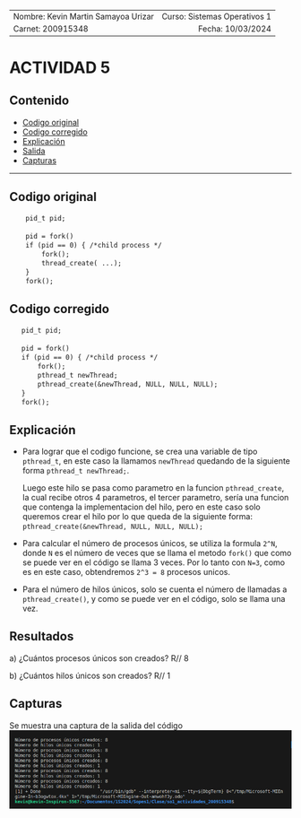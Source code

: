 |              |                |
|    :---      |      ---:      |
| Nombre: Kevin Martin Samayoa Urizar | Curso: Sistemas Operativos 1 |
| Carnet: 200915348                   | Fecha: 10/03/2024            |

# ACTIVIDAD 5

## Contenido
- [Codigo original](#original)
- [Codigo corregido](#correccion)
- [Explicación](#explicacion)
- [Salida](#resultados)
- [Capturas](#capturas)

---

<a name="original"></a>
## Codigo original

```
    pid_t pid;

    pid = fork()
    if (pid == 0) { /*child process */
        fork();
        thread_create( ...);
    }
    fork();
```

<a name="correccion"></a>
## Codigo corregido

 ```
    pid_t pid;

    pid = fork()
    if (pid == 0) { /*child process */
        fork();
        pthread_t newThread;
        pthread_create(&newThread, NULL, NULL, NULL);
    }
    fork();
```

<a name="explicacion"></a>
## Explicación

* Para lograr que el codigo funcione, se crea una variable de tipo `pthread_t`, en este caso la llamamos `newThread` quedando de la siguiente forma `pthread_t newThread;`.

    Luego este hilo se pasa como parametro en la funcion `pthread_create`, la cual recibe otros 4 parametros, el tercer parametro, sería una funcion que contenga la implementacion del hilo, pero en este caso solo queremos crear el hilo por lo que queda de la siguiente forma: `pthread_create(&newThread, NULL, NULL, NULL);`

* Para calcular el número de procesos únicos, se utiliza la formula `2^N`, donde `N` es el número de veces que se llama el metodo `fork()` que como se puede ver en el código se llama 3 veces. Por lo tanto con `N=3`, como es en este caso, obtendremos `2^3 = 8` procesos unicos.

* Para el número de hilos únicos, solo se cuenta el número de llamadas a `pthread_create()`, y como se puede ver en el código, solo se llama una vez.

<a name="resultados"></a>
## Resultados

a) ¿Cuántos procesos únicos son creados? R// 8

b) ¿Cuántos hilos únicos son creados? R// 1

<a name="capturas"></a>
## Capturas

Se muestra una captura de la salida del código
![salida](capturas/salida.png)